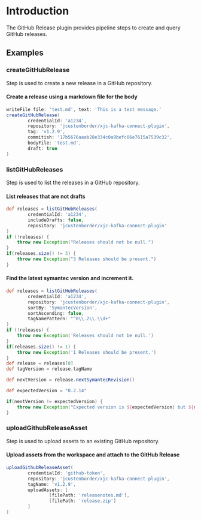 # Introduction

The GitHub Release plugin provides pipeline steps to create and query GitHub releases.

## Examples

### createGitHubRelease

Step is used to create a new release in a GitHub repository.

#### Create a release using a markdown file for the body
```groovy
writeFile file: 'test.md', text: 'This is a test message.'
createGitHubRelease(
        credentialId: 'a1234',
        repository: 'jcustenborder/xjc-kafka-connect-plugin',
        tag: 'v1.2.9',
        commitish: '17b5676aaab28e334c0a9befc86e7615a7539c32',
        bodyFile: 'test.md',
        draft: true
)
```

### listGitHubReleases

Step is used to list the releases in a GitHub repository.

#### List releases that are not drafts

```groovy
def releases = listGitHubReleases(
        credentialId: 'a1234',
        includeDrafts: false,
        repository: 'jcustenborder/xjc-kafka-connect-plugin'
)
if (!releases) {
    throw new Exception("Releases should not be null.")
}
if(releases.size() != 3) {
    throw new Exception("3 Releases should be present.")
}
```

#### Find the latest symantec version and increment it.

```groovy
def releases = listGitHubReleases(
        credentialId: 'a1234',
        repository: 'jcustenborder/xjc-kafka-connect-plugin',
        sortBy: 'SymantecVersion',
        sortAscending: false,
        tagNamePattern: "^0\\.2\\.\\d+"
)
if (!releases) {
    throw new Exception('Releases should not be null.')
}
if(releases.size() != 1) {
    throw new Exception('1 Releases should be present.')
}
def release = releases[0]
def tagVersion = release.tagName

def nextVersion = release.nextSymantecRevision()

def expectedVersion = "0.2.14"

if(nextVersion != expectedVersion) {
    throw new Exception("Expected version is ${expectedVersion} but ${nextVersion} was returned. Input version ${tagVersion}")
}
```

### uploadGithubReleaseAsset

Step is used to upload assets to an existing GitHub repository.

#### Upload assets from the workspace and attach to the GitHub Release

```groovy
uploadGithubReleaseAsset(
        credentialId: 'github-token',
        repository: 'jcustenborder/xjc-kafka-connect-plugin',
        tagName: 'v1.2.9', 
        uploadAssets: [
                [filePath: 'releasenotes.md'], 
                [filePath: 'release.zip']
        ]
)
```